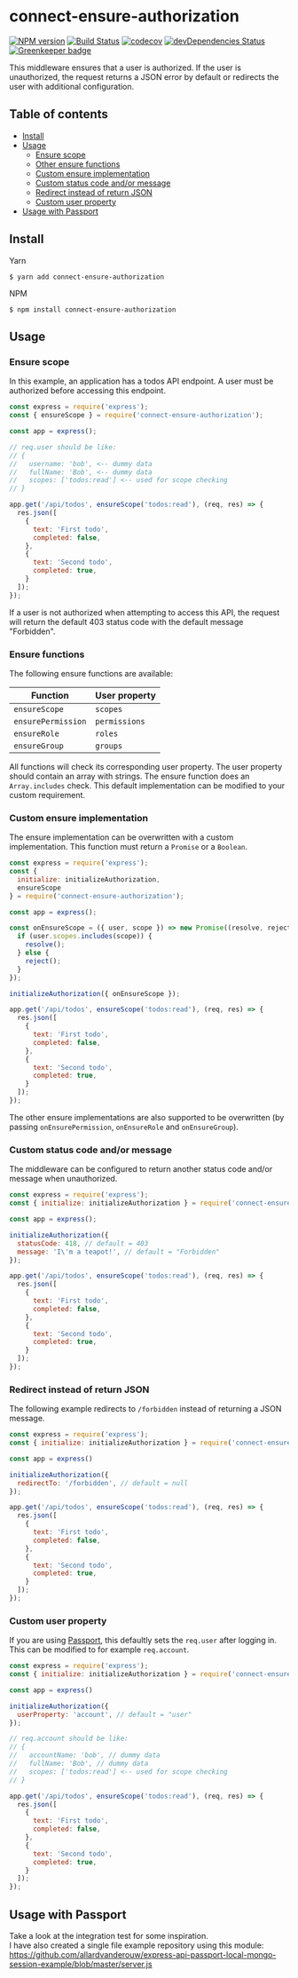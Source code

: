 # connect-ensure-authorization

[![NPM version](https://img.shields.io/npm/v/connect-ensure-authorization.svg)](https://www.npmjs.com/package/connect-ensure-authorization)
[![Build Status](https://travis-ci.com/allardvanderouw/connect-ensure-authorization.svg?branch=master)](https://travis-ci.com/allardvanderouw/connect-ensure-authorization)
[![codecov](https://codecov.io/gh/allardvanderouw/connect-ensure-authorization/branch/master/graph/badge.svg)](https://codecov.io/gh/allardvanderouw/connect-ensure-authorization)
[![devDependencies Status](https://david-dm.org/allardvanderouw/connect-ensure-authorization/dev-status.svg)](https://david-dm.org/allardvanderouw/connect-ensure-authorization?type=dev) [![Greenkeeper badge](https://badges.greenkeeper.io/allardvanderouw/connect-ensure-authorization.svg)](https://greenkeeper.io/)

This middleware ensures that a user is authorized. If the user is unauthorized, the request returns a JSON error by default or redirects the user with additional configuration.

## Table of contents

   * [Install](#install)
   * [Usage](#usage)
      * [Ensure scope](#ensure-scope)
      * [Other ensure functions](#ensure-functions)
      * [Custom ensure implementation](#custom-ensure-implementation)
      * [Custom status code and/or message](#custom-status-code-andor-message)
      * [Redirect instead of return JSON](#redirect-instead-of-return-json)
      * [Custom user property](#custom-user-property)
   * [Usage with Passport](#usage-with-passport)

## Install

Yarn
```
$ yarn add connect-ensure-authorization
```

NPM
```
$ npm install connect-ensure-authorization
```

## Usage

### Ensure scope

In this example, an application has a todos API endpoint. A user must be authorized before accessing this endpoint.

```javascript
const express = require('express');
const { ensureScope } = require('connect-ensure-authorization');

const app = express();

// req.user should be like:
// {
//   username: 'bob', <-- dummy data
//   fullName: 'Bob', <-- dummy data
//   scopes: ['todos:read'] <-- used for scope checking
// }

app.get('/api/todos', ensureScope('todos:read'), (req, res) => {
  res.json([
    {
      text: 'First todo',
      completed: false,
    },
    {
      text: 'Second todo',
      completed: true,
    }
  ]);
});
```
      
If a user is not authorized when attempting to access this API, the request will return the default 403 status code with the default message "Forbidden". 

### Ensure functions

The following ensure functions are available:

| Function | User property |
| - | - |
| `ensureScope` | `scopes` |
| `ensurePermission` | `permissions` |
| `ensureRole` | `roles` |
| `ensureGroup` | `groups` |

All functions will check its corresponding user property. The user property should contain an array with strings. The ensure function does an `Array.includes` check. This default implementation can be modified to your custom requirement.

### Custom ensure implementation

The ensure implementation can be overwritten with a custom implementation. This function must return a `Promise` or a `Boolean`.

```javascript
const express = require('express');
const {
  initialize: initializeAuthorization,
  ensureScope
} = require('connect-ensure-authorization');

const app = express();

const onEnsureScope = ({ user, scope }) => new Promise((resolve, reject) => {
  if (user.scopes.includes(scope)) {
    resolve();
  } else {
    reject();
  }
});

initializeAuthorization({ onEnsureScope });

app.get('/api/todos', ensureScope('todos:read'), (req, res) => {
  res.json([
    {
      text: 'First todo',
      completed: false,
    },
    {
      text: 'Second todo',
      completed: true,
    }
  ]);
});
```

The other ensure implementations are also supported to be overwritten (by passing `onEnsurePermission`, `onEnsureRole` and `onEnsureGroup`).

### Custom status code and/or message

The middleware can be configured to return another status code and/or message when unauthorized.

```javascript
const express = require('express');
const { initialize: initializeAuthorization } = require('connect-ensure-authorization');

const app = express();

initializeAuthorization({
  statusCode: 418, // default = 403
  message: 'I\'m a teapot!', // default = "Forbidden"
});

app.get('/api/todos', ensureScope('todos:read'), (req, res) => {
  res.json([
    {
      text: 'First todo',
      completed: false,
    },
    {
      text: 'Second todo',
      completed: true,
    }
  ]);
});
```

### Redirect instead of return JSON

The following example redirects to `/forbidden` instead of returning a JSON message.

```javascript
const express = require('express');
const { initialize: initializeAuthorization } = require('connect-ensure-authorization');

const app = express()

initializeAuthorization({
  redirectTo: '/forbidden', // default = null
});

app.get('/api/todos', ensureScope('todos:read'), (req, res) => {
  res.json([
    {
      text: 'First todo',
      completed: false,
    },
    {
      text: 'Second todo',
      completed: true,
    }
  ]);
});
```

### Custom user property

If you are using [Passport](https://github.com/jaredhanson/passport), this defaultly sets the `req.user` after logging in. This can be modified to for example `req.account`. 

```javascript
const express = require('express');
const { initialize: initializeAuthorization } = require('connect-ensure-authorization');

const app = express()

initializeAuthorization({
  userProperty: 'account', // default = "user"
});

// req.account should be like:
// {
//   accountName: 'bob', // dummy data
//   fullName: 'Bob', // dummy data
//   scopes: ['todos:read'] <-- used for scope checking
// }

app.get('/api/todos', ensureScope('todos:read'), (req, res) => {
  res.json([
    {
      text: 'First todo',
      completed: false,
    },
    {
      text: 'Second todo',
      completed: true,
    }
  ]);
});
```

## Usage with Passport

Take a look at the integration test for some inspiration.  
I have also created a single file example repository using this module: https://github.com/allardvanderouw/express-api-passport-local-mongo-session-example/blob/master/server.js
